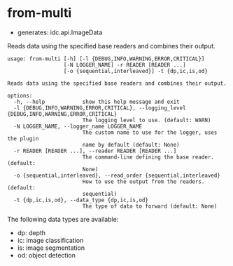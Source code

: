 # from-multi

* generates: idc.api.ImageData

Reads data using the specified base readers and combines their output.

```
usage: from-multi [-h] [-l {DEBUG,INFO,WARNING,ERROR,CRITICAL}]
                  [-N LOGGER_NAME] -r READER [READER ...]
                  [-o {sequential,interleaved}] -t {dp,ic,is,od}

Reads data using the specified base readers and combines their output.

options:
  -h, --help            show this help message and exit
  -l {DEBUG,INFO,WARNING,ERROR,CRITICAL}, --logging_level {DEBUG,INFO,WARNING,ERROR,CRITICAL}
                        The logging level to use. (default: WARN)
  -N LOGGER_NAME, --logger_name LOGGER_NAME
                        The custom name to use for the logger, uses the plugin
                        name by default (default: None)
  -r READER [READER ...], --reader READER [READER ...]
                        The command-line defining the base reader. (default:
                        None)
  -o {sequential,interleaved}, --read_order {sequential,interleaved}
                        How to use the output from the readers. (default:
                        sequential)
  -t {dp,ic,is,od}, --data_type {dp,ic,is,od}
                        The type of data to forward (default: None)
```

The following data types are available:

* dp: depth
* ic: image classification
* is: image segmentation
* od: object detection

